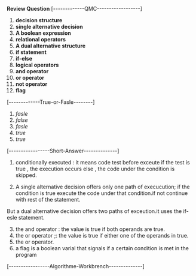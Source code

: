 **Review Question**
[-------------QMC------------------]
1. __decision structure__
2. __single alternative decision__
3. __A boolean expression__
4. __relational operators__
5. __A dual alternative structure__
6. __if statement__
7. __if-else__
8. __logical operators__
9. __and operator__
10. __or operator__
11. __not operator__
12. __flag__

[-------------True-or-Fasle--------]
1. *fasle*
2. *false*
3. *fasle*
4. *true*
5. *true*

[-----------------Short-Answer--------------]
1. conditionally executed : it means code test before exceute
if the test is true , the execution occurs else , the code under
the condition is skipped.

2. A single alternative decision offers only one path of execucution; if the condition
is true execute the code under that condition.if not continue with rest 
of the statement.

But a dual alternative decision offers two paths of exceution.it uses the 
if-esle statement.

3. the and operator : the value is true if both operands are true.
4. the or operator ;: the value is true if either one of the operands 
in true.
5. the or operator.
6. a flag is a boolean varial that signals if a certain condition is met 
in the program

[-----------------Algorithme-Workbrench--------------]
